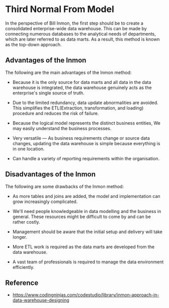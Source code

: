 # Third Normal From Model

In the perspective of Bill Inmon, the first step should be to create a consolidated
enterprise-wide data warehouse. This can be made by connecting numerous databases
to the analytical needs of departments, which are later referred to as data marts.
As a result, this method is known as the top-down approach.

## Advantages of the Inmon

The following are the main advantages of the Inmon method:


- Because it is the only source for data marts and all data in the data warehouse is integrated, the data warehouse genuinely acts as the enterprise's single source of truth.

- Due to the limited redundancy, data update abnormalities are avoided. This simplifies the ETL(Extraction, transformation, and loading) procedure and reduces the risk of failure.

- Because the logical model represents the distinct business entities, We may easily understand the business processes.

- Very versatile — As business requirements change or source data changes, updating the data warehouse is simple because everything is in one location.

- Can handle a variety of reporting requirements within the organisation.

## Disadvantages of the Inmon

The following are some drawbacks of the Inmon method:

- As more tables and joins are added, the model and implementation can grow increasingly complicated.

- We'll need people knowledgeable in data modelling and the business in general. These resources might be difficult to come by and can be rather costly.

- Management should be aware that the initial setup and delivery will take longer.

- More ETL work is required as the data marts are developed from the data warehouse.

- A vast team of professionals is required to manage the data environment efficiently.

## Reference

- https://www.codingninjas.com/codestudio/library/inmon-approach-in-data-warehouse-designing
